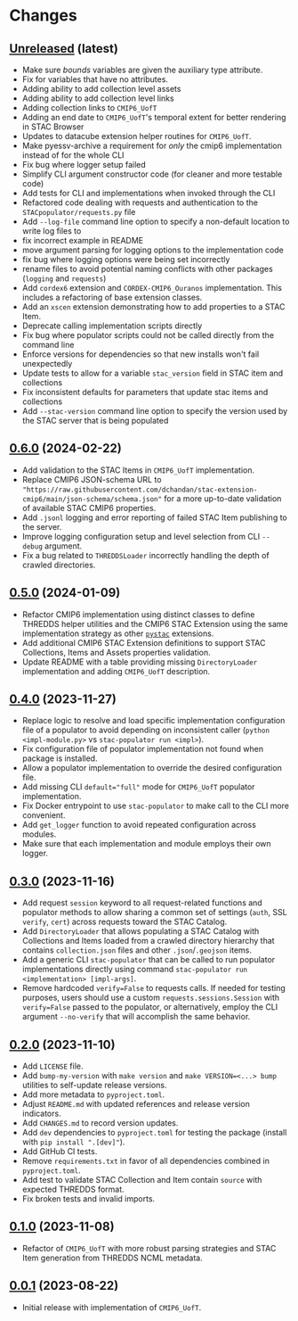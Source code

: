 # Changes

## [Unreleased](https://github.com/crim-ca/stac-populator) (latest)

<!-- insert list items of new changes here -->
* Make sure *bounds* variables are given the auxiliary type attribute. 
* Fix for variables that have no attributes.
* Adding ability to add collection level assets
* Adding ability to add collection level links
* Adding collection links to `CMIP6_UofT`
* Adding an end date to `CMIP6_UofT`'s temporal extent for better rendering in STAC Browser
* Updates to datacube extension helper routines for `CMIP6_UofT`.
* Make pyessv-archive a requirement for *only* the cmip6 implementation instead of for the whole CLI
* Fix bug where logger setup failed
* Simplify CLI argument constructor code (for cleaner and more testable code)
* Add tests for CLI and implementations when invoked through the CLI
* Refactored code dealing with requests and authentication to the `STACpopulator/requests.py` file
* Add `--log-file` command line option to specify a non-default location to write log files to
* fix incorrect example in README
* move argument parsing for logging options to the implementation code
* fix bug where logging options were being set incorrectly
* rename files to avoid potential naming conflicts with other packages (`logging` and `requests`)
* Add `cordex6` extension and `CORDEX-CMIP6_Ouranos` implementation. This includes a refactoring of base extension classes.
* Add an `xscen` extension demonstrating how to add properties to a STAC Item.
* Deprecate calling implementation scripts directly
* Fix bug where populator scripts could not be called directly from the command line
* Enforce versions for dependencies so that new installs won't fail unexpectedly
* Update tests to allow for a variable `stac_version` field in STAC item and collections
* Fix inconsistent defaults for parameters that update stac items and collections
* Add `--stac-version` command line option to specify the version used by the STAC server that is being populated

## [0.6.0](https://github.com/crim-ca/stac-populator/tree/0.6.0) (2024-02-22)


* Add validation to the STAC Items in `CMIP6_UofT` implementation.
* Replace CMIP6 JSON-schema URL to
  `"https://raw.githubusercontent.com/dchandan/stac-extension-cmip6/main/json-schema/schema.json"`
  for a more up-to-date validation of available STAC CMIP6 properties.
* Add `.jsonl` logging and error reporting of failed STAC Item publishing to the server.
* Improve logging configuration setup and level selection from CLI `--debug` argument.
* Fix a bug related to `THREDDSLoader` incorrectly handling the depth of crawled directories.

## [0.5.0](https://github.com/crim-ca/stac-populator/tree/0.5.0) (2024-01-09)


* Refactor CMIP6 implementation using distinct classes to define THREDDS helper utilities and the CMIP6 STAC Extension
  using the same implementation strategy as other [`pystac`](https://github.com/stac-utils/pystac) extensions.
* Add additional CMIP6 STAC Extension definitions to support STAC Collections, Items and Assets properties validation.
* Update README with a table providing missing `DirectoryLoader` implementation and adding `CMIP6_UofT` description.

## [0.4.0](https://github.com/crim-ca/stac-populator/tree/0.4.0) (2023-11-27)


* Replace logic to resolve and load specific implementation configuration file of a populator to avoid depending on
  inconsistent caller (`python <impl-module.py>` vs `stac-populator run <impl>`).
* Fix configuration file of populator implementation not found when package is installed.
* Allow a populator implementation to override the desired configuration file.
* Add missing CLI `default="full"` mode for `CMIP6_UofT` populator implementation.
* Fix Docker entrypoint to use `stac-populator` to make call to the CLI more convenient.
* Add `get_logger` function to avoid repeated configuration across modules.
* Make sure that each implementation and module employs their own logger.

## [0.3.0](https://github.com/crim-ca/stac-populator/tree/0.3.0) (2023-11-16)


* Add request ``session`` keyword to all request-related functions and populator methods to allow sharing a common set
  of settings (`auth`, SSL `verify`, `cert`) across requests toward the STAC Catalog.
* Add `DirectoryLoader` that allows populating a STAC Catalog with Collections and Items loaded from a crawled directory
  hierarchy that contains `collection.json` files and other `.json`/`.geojson` items.
* Add a generic CLI `stac-populator` that can be called to run populator implementations directly
  using command `stac-populator run <implementation> [impl-args]`.
* Remove hardcoded `verify=False` to requests calls.
  If needed for testing purposes, users should use a custom `requests.sessions.Session` with `verify=False` passed to
  the populator, or alternatively, employ the CLI argument `--no-verify` that will accomplish the same behavior.

## [0.2.0](https://github.com/crim-ca/stac-populator/tree/0.2.0) (2023-11-10)


* Add `LICENSE` file.
* Add `bump-my-version` with `make version` and `make VERSION=<...> bump` utilities to self-update release versions.
* Add more metadata to `pyproject.toml`.
* Adjust `README.md` with updated references and release version indicators.
* Add `CHANGES.md` to record version updates.
* Add `dev` dependencies to `pyproject.toml` for testing the package (install with `pip install ".[dev]"`).
* Add GitHub CI tests.
* Remove `requirements.txt` in favor of all dependencies combined in `pyproject.toml`.
* Add test to validate STAC Collection and Item contain `source` with expected THREDDS format.
* Fix broken tests and invalid imports.

## [0.1.0](https://github.com/crim-ca/stac-populator/tree/0.1.0) (2023-11-08)


* Refactor of `CMIP6_UofT` with more robust parsing strategies and STAC Item generation from THREDDS NCML metadata.

## [0.0.1](https://github.com/crim-ca/stac-populator/tree/0.0.1) (2023-08-22)

* Initial release with implementation of `CMIP6_UofT`.
